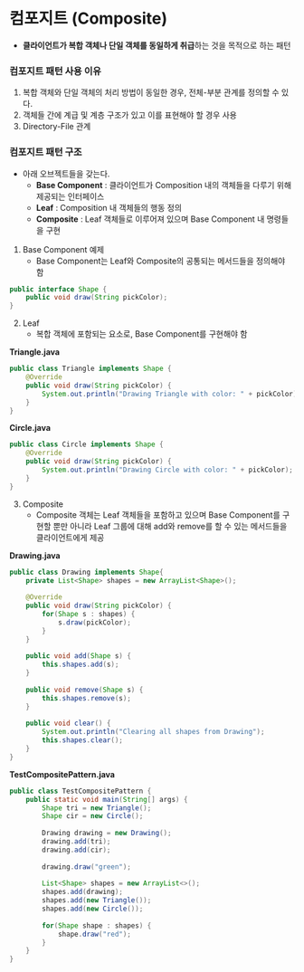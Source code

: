 # 컴포지트 (Composite)
* **클라이언트가 복합 객체나 단일 객체를 동일하게 취급**하는 것을 목적으로 하는 패턴
### 컴포지트 패턴 사용 이유
1. 복합 객체와 단일 객체의 처리 방법이 동일한 경우, 전체-부분 관계를 정의할 수 있다.
2. 객체들 간에 계급 및 계층 구조가 있고 이를 표현해야 할 경우 사용
3. Directory-File 관계
### 컴포지트 패턴 구조
* 아래 오브젝트들을 갖는다.
  * **Base Component** : 클라이언트가 Composition 내의 객체들을 다루기 위해 제공되는 인터페이스
  * **Leaf** : Composition 내 객체들의 행동 정의
  * **Composite** : Leaf 객체들로 이루어져 있으며 Base Component 내 명령들을 구현
1. Base Component 예제
    * Base Component는 Leaf와 Composite의 공통되는 메서드들을 정의해야 함
```java
public interface Shape {
	public void draw(String pickColor);
}
```
2. Leaf
    * 복합 객체에 포함되는 요소로, Base Component를 구현해야 함
  
**Triangle.java**
```java
public class Triangle implements Shape {
	@Override
	public void draw(String pickColor) {
		System.out.println("Drawing Triangle with color: " + pickColor);
	}
}
```
**Circle.java**
```java
public class Circle implements Shape {
	@Override
	public void draw(String pickColor) {
		System.out.println("Drawing Circle with color: " + pickColor);
	}
}
```
3. Composite
    * Composite 객체는 Leaf 객체들을 포함하고 있으며 Base Component를 구현할 뿐만 아니라 Leaf 그룹에 대해 add와 remove를 할 수 있는 메서드들을 클라이언트에게 제공
  
**Drawing.java**
```java
public class Drawing implements Shape{
	private List<Shape> shapes = new ArrayList<Shape>();
	
	@Override
	public void draw(String pickColor) {
		for(Shape s : shapes) {
			s.draw(pickColor);
		}
	}
	
	public void add(Shape s) {
		this.shapes.add(s);
	}
	
	public void remove(Shape s) {
		this.shapes.remove(s);
	}
	
	public void clear() {
		System.out.println("Clearing all shapes from Drawing");
		this.shapes.clear();
	}
}
```
**TestCompositePattern.java**
```java
public class TestCompositePattern {
	public static void main(String[] args) {
		Shape tri = new Triangle();
		Shape cir = new Circle();
		
		Drawing drawing = new Drawing();
		drawing.add(tri);
		drawing.add(cir);
		
		drawing.draw("green");
		
		List<Shape> shapes = new ArrayList<>();
		shapes.add(drawing);
		shapes.add(new Triangle());
		shapes.add(new Circle());
		
		for(Shape shape : shapes) {
			shape.draw("red");
		}
	}
}
```
